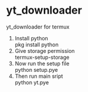 # yt_downloader
yt_downloader for termux<br>
1. Install python<br>
pkg install python<br>
2. Give storage permission<br>
termux-setup-storage<br>
3. Now run the setup file<br>
python setup.pye
4. Then run main sript<br>
python yt.pye
